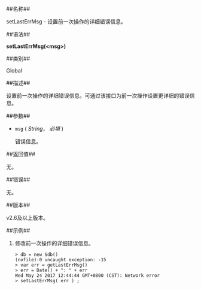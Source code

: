 
##名称##

setLastErrMsg - 设置前一次操作的详细错误信息。

##语法##

**setLastErrMsg(\<msg\>)**

##类别##

Global

##描述##

设置前一次操作的详细错误信息。可通过该接口为前一次操作设置更详细的错误信息。

##参数##

* `msg` ( *String*， *必填* )

	错误信息。

##返回值##

无。

##错误##

无。

##版本##

v2.6及以上版本。

##示例##

1. 修改前一次操作的详细错误信息。

  	```lang-javascript
  	> db = new Sdb()
  	(nofile):0 uncaught exception: -15
  	> var err = getLastErrMsg()
	> err = Date() + ": " + err
	Wed May 24 2017 12:44:44 GMT+0800 (CST): Network error
	> setLastErrMsg( err ) ;
  	```